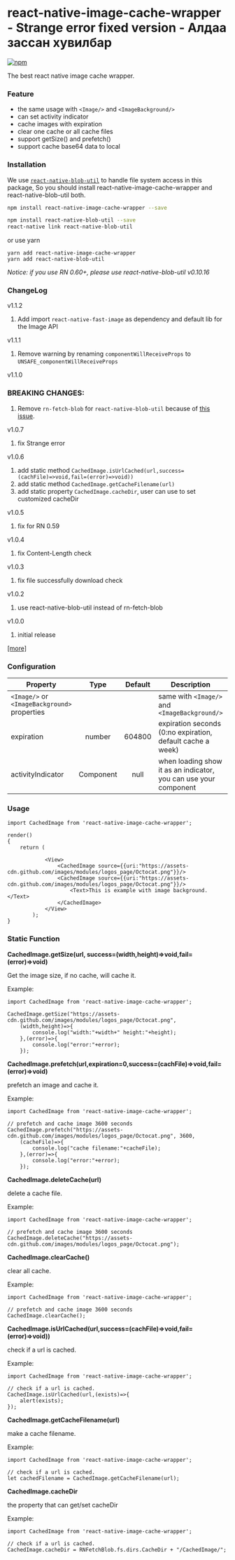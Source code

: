 # react-native-image-cache-wrapper - Strange error fixed version - Алдаа зассан хувилбар

[![npm](https://img.shields.io/npm/v/react-native-image-cache-wrapper.svg?style=flat-square)](https://www.npmjs.com/package/react-native-image-cache-wrapper)

The best react native image cache wrapper.

### Feature

- the same usage with `<Image/>` and `<ImageBackground/>`
- can set activity indicator
- cache images with expiration
- clear one cache or all cache files
- support getSize() and prefetch()
- support cache base64 data to local

### Installation

We use [`react-native-blob-util`](https://github.com/FidMe/react-native-image-cache-wrapper) to handle file system access in this package,
So you should install react-native-image-cache-wrapper and react-native-blob-util both.

```bash
npm install react-native-image-cache-wrapper --save

npm install react-native-blob-util --save
react-native link react-native-blob-util
```

or use yarn

```
yarn add react-native-image-cache-wrapper
yarn add react-native-blob-util
```

_Notice: if you use RN 0.60+, please use react-native-blob-util v0.10.16_

### ChangeLog

v1.1.2

1. Add import `react-native-fast-image` as dependency and default lib for the Image API

v1.1.1

1. Remove warning by renaming `componentWillReceiveProps` to `UNSAFE_componentWillReceiveProps`

v1.1.0

### BREAKING CHANGES:

1. Remove `rn-fetch-blob` for `react-native-blob-util` because of [this issue](https://github.com/RonRadtke/react-native-blob-util/issues/86).

v1.0.7

1. fix Strange error

v1.0.6

1. add static method `CachedImage.isUrlCached(url,success=(cachFile)=>void,fail=(error)=>void))`
2. add static method `CachedImage.getCacheFilename(url)`
3. add static property `CachedImage.cacheDir`, user can use to set customized cacheDir

v1.0.5

1. fix for RN 0.59

v1.0.4

1. fix Content-Length check

v1.0.3

1. fix file successfully download check

v1.0.2

1. use react-native-blob-util instead of rn-fetch-blob

v1.0.0

1. initial release

[[more]](https://github.com/wonday/react-native-image-cache-wrapper/releases)

### Configuration

| Property                                     |   Type    | Default | Description                                                      | FirstRelease |
| -------------------------------------------- | :-------: | :-----: | ---------------------------------------------------------------- | ------------ |
| `<Image/>` or `<ImageBackground>` properties |           |         | same with `<Image/>` and `<ImageBackground/>`                    | 1.0          |
| expiration                                   |  number   | 604800  | expiration seconds (0:no expiration, default cache a week)       | 1.0          |
| activityIndicator                            | Component |  null   | when loading show it as an indicator, you can use your component | 1.0          |

### Usage

```
import CachedImage from 'react-native-image-cache-wrapper';

render()
{
    return (

            <View>
                <CachedImage source={{uri:"https://assets-cdn.github.com/images/modules/logos_page/Octocat.png"}}/>
                <CachedImage source={{uri:"https://assets-cdn.github.com/images/modules/logos_page/Octocat.png"}}/>
                    <Text>This is example with image background.</Text>
                </CachedImage>
            </View>
        );
}
```

### Static Function

**CachedImage.getSize(url, success=(width,height)=>void,fail=(error)=>void)**

Get the image size, if no cache, will cache it.

Example:

```
import CachedImage from 'react-native-image-cache-wrapper';

CachedImage.getSize("https://assets-cdn.github.com/images/modules/logos_page/Octocat.png",
    (width,height)=>{
        console.log("width:"+width+" height:"+height);
    },(error)=>{
        console.log("error:"+error);
    });
```

**CachedImage.prefetch(url,expiration=0,success=(cachFile)=>void,fail=(error)=>void)**

prefetch an image and cache it.

Example:

```
import CachedImage from 'react-native-image-cache-wrapper';

// prefetch and cache image 3600 seconds
CachedImage.prefetch("https://assets-cdn.github.com/images/modules/logos_page/Octocat.png", 3600,
    (cacheFile)=>{
        console.log("cache filename:"+cacheFile);
    },(error)=>{
        console.log("error:"+error);
    });
```

**CachedImage.deleteCache(url)**

delete a cache file.

Example:

```
import CachedImage from 'react-native-image-cache-wrapper';

// prefetch and cache image 3600 seconds
CachedImage.deleteCache("https://assets-cdn.github.com/images/modules/logos_page/Octocat.png");
```

**CachedImage.clearCache()**

clear all cache.

Example:

```
import CachedImage from 'react-native-image-cache-wrapper';

// prefetch and cache image 3600 seconds
CachedImage.clearCache();
```

**CachedImage.isUrlCached(url,success=(cachFile)=>void,fail=(error)=>void))**

check if a url is cached.

Example:

```
import CachedImage from 'react-native-image-cache-wrapper';

// check if a url is cached.
CachedImage.isUrlCached(url,(exists)=>{
    alert(exists);
});
```

**CachedImage.getCacheFilename(url)**

make a cache filename.

Example:

```
import CachedImage from 'react-native-image-cache-wrapper';

// check if a url is cached.
let cachedFilename = CachedImage.getCacheFilename(url);
```

**CachedImage.cacheDir**

the property that can get/set cacheDir

Example:

```
import CachedImage from 'react-native-image-cache-wrapper';

// check if a url is cached.
CachedImage.cacheDir = RNFetchBlob.fs.dirs.CacheDir + "/CachedImage/";
```
